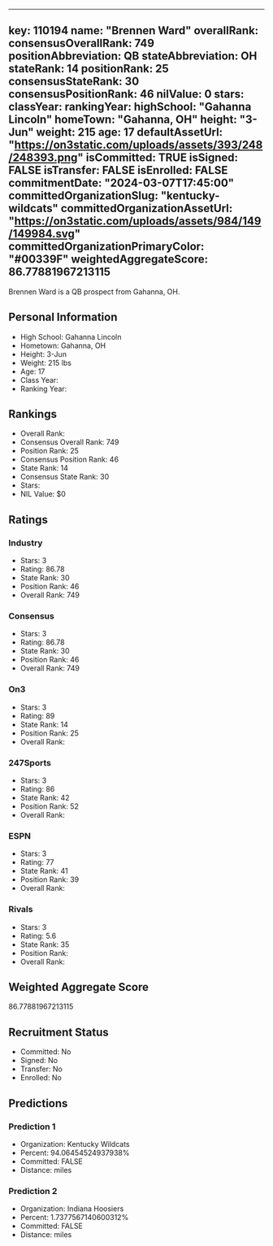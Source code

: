 ---
  key: 110194
  name: "Brennen Ward"
  overallRank: 
  consensusOverallRank: 749
  positionAbbreviation: QB
  stateAbbreviation: OH
  stateRank: 14
  positionRank: 25
  consensusStateRank: 30
  consensusPositionRank: 46
  nilValue: 0
  stars: 
  classYear: 
  rankingYear: 
  highSchool: "Gahanna Lincoln"
  homeTown: "Gahanna, OH"
  height: "3-Jun"
  weight: 215
  age: 17
  defaultAssetUrl: "https://on3static.com/uploads/assets/393/248/248393.png"
  isCommitted: TRUE
  isSigned: FALSE
  isTransfer: FALSE
  isEnrolled: FALSE
  commitmentDate: "2024-03-07T17:45:00"
  committedOrganizationSlug: "kentucky-wildcats"
  committedOrganizationAssetUrl: "https://on3static.com/uploads/assets/984/149/149984.svg"
  committedOrganizationPrimaryColor: "#00339F"
  weightedAggregateScore: 86.77881967213115
  ---
  
  Brennen Ward is a QB prospect from Gahanna, OH.
  
  ## Personal Information
  - High School: Gahanna Lincoln
  - Hometown: Gahanna, OH
  - Height: 3-Jun
  - Weight: 215 lbs
  - Age: 17
  - Class Year: 
  - Ranking Year: 
  
  ## Rankings
  - Overall Rank: 
  - Consensus Overall Rank: 749
  - Position Rank: 25
  - Consensus Position Rank: 46
  - State Rank: 14
  - Consensus State Rank: 30
  - Stars: 
  - NIL Value: $0
  
  ## Ratings
  
  ### Industry
  - Stars: 3
  - Rating: 86.78
  - State Rank: 30
  - Position Rank: 46
  - Overall Rank: 749
  
  ### Consensus
  - Stars: 3
  - Rating: 86.78
  - State Rank: 30
  - Position Rank: 46
  - Overall Rank: 749
  
  ### On3
  - Stars: 3
  - Rating: 89
  - State Rank: 14
  - Position Rank: 25
  - Overall Rank: 
  
  ### 247Sports
  - Stars: 3
  - Rating: 86
  - State Rank: 42
  - Position Rank: 52
  - Overall Rank: 
  
  ### ESPN
  - Stars: 3
  - Rating: 77
  - State Rank: 41
  - Position Rank: 39
  - Overall Rank: 
  
  ### Rivals
  - Stars: 3
  - Rating: 5.6
  - State Rank: 35
  - Position Rank: 
  - Overall Rank: 
  
  ## Weighted Aggregate Score
  86.77881967213115
  
  ## Recruitment Status
  - Committed: No
  - Signed: No
  - Transfer: No
  - Enrolled: No
  
  
  
  ## Predictions
  
  ### Prediction 1
  - Organization: Kentucky Wildcats
  - Percent: 94.06454524937938%
  - Committed: FALSE
  - Distance:  miles
  
  ### Prediction 2
  - Organization: Indiana Hoosiers
  - Percent: 1.7377567140600312%
  - Committed: FALSE
  - Distance:  miles
  